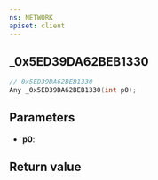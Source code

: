 ```yaml
---
ns: NETWORK
apiset: client
---
```

## _0x5ED39DA62BEB1330

```c
// 0x5ED39DA62BEB1330
Any _0x5ED39DA62BEB1330(int p0);
```


## Parameters
* **p0**:

## Return value

